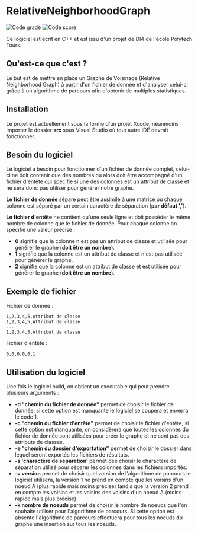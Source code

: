 # RelativeNeighborhoodGraph

![Code grade](https://www.code-inspector.com/project/2444/status/svg#1)
![Code score](https://www.code-inspector.com/project/2444/score/svg#1)

Ce logiciel est écrit en C++ et est issu d'un projet de DI4 de l'école Polytech Tours.

## Qu'est-ce que c'est ?

Le but est de mettre en place un Graphe de Voisinage (Relative Neighborhood Graph) à partir d'un fichier de donnée et d'analyser celui-ci grâce à un algorithme de parcours afin d'obtenir de multiples statistiques.

## Installation

Le projet est actuellement sous la forme d'un projet Xcode, néanmoins importer le dossier **src** sous Visual Studio où tout autre IDE devrait fonctionner.

## Besoin du logiciel
Le logiciel a besoin pour fonctionner d'un fichier de donnée complet, celui-ci ne doit contenir que des nombres ou alors doit être accompagné d'un fichier d'entête qui spécifie si une des colonnes est un attribut de classe et ne sera donc pas utiliser pour générer notre graphe.

**Le fichier de donnée** sépare peut être assimilé à une matrice où chaque colonne est séparé par un certain caractère de séparation (**par défaut ','**).

**Le fichier d'entête** ne contient qu'une seule ligne et doit posséder le même nombre de colonne que le fichier de donnée. 
Pour chaque colonne on spécifie une valeur précise :

* **0** signifie que la colonne n'est pas un attribut de classe et utilisée pour générer le graphe (**doit être un nombre**).
* **1** signifie que la colonne est un attribut de classe et n'est pas utilisée pour générer le graphe.
* **2** signifie que la colonne est un attribut de classe et est utilisée pour générer le graphe (**doit être un nombre**).

## Exemple de fichier

Fichier de donnée :

```
1,2,3,4,5,Attribut de classe
1,2,3,4,5,Attribut de classe
...
1,2,3,4,5,Attribut de classe
```

Fichier d'entête :

```
0,0,0,0,0,1
```

## Utilisation du logiciel

Une fois le logiciel build, on obtient un executable qui peut prendre plusieurs arguments :

* **-d "chemin du fichier de donnée"** permet de choisir le fichier de donnée, si cette option est manquante le logiciel se coupera et enverra le code 1.
* **-c "chemin du fichier d'entête"** permet de choisir le fichier d'entête, si cette option est manquante, on considèrera que toutes les colonnes du fichier de donnée sont utilisées pour créer le graphe et ne sont pas des attributs de classes.
*  **-e "chemin du dossier d'exportation"** permet de choisir le dossier dans lequel seront exportés les fichiers de résultats.
*  **-s 'charactère de séparation'** permet dee choisir le charactère de séparation utilisé pour séparer les colonnes dans les fichiers importés.
*  **-v version** permet de choisir quel version de l'algorithme de parcours le logiciel utilisera, la version 1 ne prend en compte que les voisins d'un noeud A (plus rapide mais moins précise) tandis que la version 2 prend en compte les voisins et les voisins des voisins d'un noeud A (moins rapide mais plus précise).
*  **-k nombre de noeuds** permet de choisir le nombre de noeuds que l'on souhaite utiliser pour l'algorithme de parcours. Si cette option est absente l'algorithme de parcours effectuera pour tous les noeuds du graphe une insertion sur tous les noeuds.

